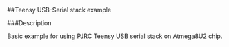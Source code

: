 ##Teensy USB-Serial stack example

###Description

Basic example for using PJRC Teensy USB serial stack on Atmega8U2 chip. 
